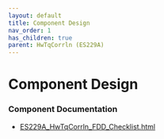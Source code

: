 ```yaml
---
layout: default
title: Component Design
nav_order: 1
has_children: true
parent: HwTqCorrln (ES229A)
---
```

# Component Design
### Component Documentation

- [ES229A_HwTqCorrln_FDD_Checklist.html](Doc/ES229A_HwTqCorrln_FDD_Checklist.html)

